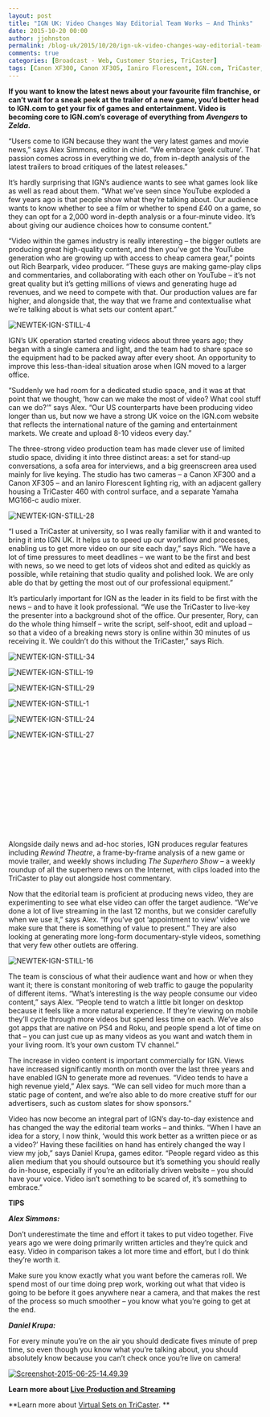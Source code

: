 ```yaml
---
layout: post
title: "IGN UK: Video Changes Way Editorial Team Works — And Thinks"
date: 2015-10-20 00:00
author: jjohnston
permalink: /blog-uk/2015/10/20/ign-uk-video-changes-way-editorial-team-works-and-thinks/
comments: true
categories: [Broadcast - Web, Customer Stories, TriCaster]
tags: [Canon XF300, Canon XF305, Ianiro Florescent, IGN.com, TriCaster, Yamaha MG166-c]
---
```

**If you want to know the latest news about your favourite film franchise, or can’t wait for a sneak peek at the trailer of a new game, you’d better head to IGN.com to get your fix of games and entertainment. Video is becoming core to IGN.com’s coverage of everything from *Avengers* to *Zelda*.**

“Users come to IGN because they want the very latest games and movie news,” says Alex Simmons, editor in chief. “We embrace ‘geek culture’. That passion comes across in everything we do, from in-depth analysis of the latest trailers to broad critiques of the latest releases.”

It’s hardly surprising that IGN’s audience wants to see what games look like as well as read about them. “What we’ve seen since YouTube exploded a few years ago is that people show what they’re talking about. Our audience wants to know whether to see a film or whether to spend £40 on a game, so they can opt for a 2,000 word in-depth analysis or a four-minute video. It’s about giving our audience choices how to consume content.”

“Video within the games industry is really interesting – the bigger outlets are producing great high-quality content, and then you’ve got the YouTube generation who are growing up with access to cheap camera gear,” points out Rich Bearpark, video producer. “These guys are making game-play clips and commentaries, and collaborating with each other on YouTube – it’s not great quality but it’s getting millions of views and generating huge ad revenues, and we need to compete with that. Our production values are far higher, and alongside that, the way that we frame and contextualise what we’re talking about is what sets our content apart.”

![NEWTEK-IGN-STILL-4](http://blog.uk.newtek.com/wp-content/uploads/2015/10/NEWTEK-IGN-STILL-4.jpg)

IGN’s UK operation started creating videos about three years ago; they began with a single camera and light, and the team had to share space so the equipment had to be packed away after every shoot. An opportunity to improve this less-than-ideal situation arose when IGN moved to a larger office.

“Suddenly we had room for a dedicated studio space, and it was at that point that we thought, ‘how can we make the most of video? What cool stuff can we do?’” says Alex. “Our US counterparts have been producing video longer than us, but now we have a strong UK voice on the IGN.com website that reflects the international nature of the gaming and entertainment markets. We create and upload 8-10 videos every day.”

The three-strong video production team has made clever use of limited studio space, dividing it into three distinct areas: a set for stand-up conversations, a sofa area for interviews, and a big greenscreen area used mainly for live keying. The studio has two cameras – a Canon XF300 and a Canon XF305 – and an Ianiro Florescent lighting rig, with an adjacent gallery housing a TriCaster 460 with control surface, and a separate Yamaha MG166-c audio mixer.

![NEWTEK-IGN-STILL-28](http://blog.uk.newtek.com/wp-content/uploads/2015/10/NEWTEK-IGN-STILL-28.jpg)

“I used a TriCaster at university, so I was really familiar with it and wanted to bring it into IGN UK. It helps us to speed up our workflow and processes, enabling us to get more video on our site each day,” says Rich. “We have a lot of time pressures to meet deadlines – we want to be the first and best with news, so we need to get lots of videos shot and edited as quickly as possible, while retaining that studio quality and polished look. We are only able do that by getting the most out of our professional equipment.”

It’s particularly important for IGN as the leader in its field to be first with the news – and to have it look professional. “We use the TriCaster to live-key the presenter into a background shot of the office. Our presenter, Rory, can do the whole thing himself – write the script, self-shoot, edit and upload – so that a video of a breaking news story is online within 30 minutes of us receiving it. We couldn’t do this without the TriCaster,” says Rich.

![NEWTEK-IGN-STILL-34](http://blog.uk.newtek.com/wp-content/uploads/2015/10/NEWTEK-IGN-STILL-34.jpg)

![NEWTEK-IGN-STILL-19](http://blog.uk.newtek.com/wp-content/uploads/2015/10/NEWTEK-IGN-STILL-19.jpg)

![NEWTEK-IGN-STILL-29](http://blog.uk.newtek.com/wp-content/uploads/2015/10/NEWTEK-IGN-STILL-29.jpg)

![NEWTEK-IGN-STILL-1](http://blog.uk.newtek.com/wp-content/uploads/2015/10/NEWTEK-IGN-STILL-1.jpg)

![NEWTEK-IGN-STILL-24](http://blog.uk.newtek.com/wp-content/uploads/2015/10/NEWTEK-IGN-STILL-24.jpg)

![NEWTEK-IGN-STILL-27](http://blog.uk.newtek.com/wp-content/uploads/2015/10/NEWTEK-IGN-STILL-27.jpg)

&nbsp;

&nbsp;

&nbsp;

&nbsp;

&nbsp;

&nbsp;

Alongside daily news and ad-hoc stories, IGN produces regular features including *Rewind Theatre*, a frame-by-frame analysis of a new game or movie trailer, and weekly shows including *The Superhero Show* – a weekly roundup of all the superhero news on the Internet, with clips loaded into the TriCaster to play out alongside host commentary.

Now that the editorial team is proficient at producing news video, they are experimenting to see what else video can offer the target audience. “We’ve done a lot of live streaming in the last 12 months, but we consider carefully when we use it,” says Alex. “If you’ve got ‘appointment to view’ video we make sure that there is something of value to present.” They are also looking at generating more long-form documentary-style videos, something that very few other outlets are offering.

![NEWTEK-IGN-STILL-16](http://blog.uk.newtek.com/wp-content/uploads/2015/10/NEWTEK-IGN-STILL-16.jpg)

The team is conscious of what their audience want and how or when they want it; there is constant monitoring of web traffic to gauge the popularity of different items. “What’s interesting is the way people consume our video content,” says Alex. “People tend to watch a little bit longer on desktop because it feels like a more natural experience. If they’re viewing on mobile they’ll cycle through more videos but spend less time on each. We’ve also got apps that are native on PS4 and Roku, and people spend a lot of time on that – you can just cue up as many videos as you want and watch them in your living room. It’s your own custom TV channel.”

The increase in video content is important commercially for IGN. Views have increased significantly month on month over the last three years and have enabled IGN to generate more ad revenues. “Video tends to have a high revenue yield,” Alex says. “We can sell video for much more than a static page of content, and we’re also able to do more creative stuff for our advertisers, such as custom slates for show sponsors.”

Video has now become an integral part of IGN’s day-to-day existence and has changed the way the editorial team works – and thinks. “When I have an idea for a story, I now think, ‘would this work better as a written piece or as a video?’ Having these facilities on hand has entirely changed the way I view my job,” says Daniel Krupa, games editor. “People regard video as this alien medium that you should outsource but it’s something you should really do in-house, especially if you’re an editorially driven website – you should have your voice. Video isn’t something to be scared of, it’s something to embrace.”

**TIPS**

***Alex Simmons:***

Don’t underestimate the time and effort it takes to put video together. Five years ago we were doing primarily written articles and they’re quick and easy. Video in comparison takes a lot more time and effort, but I do think they’re worth it.

Make sure you know exactly what you want before the cameras roll. We spend most of our time doing prep work, working out what that video is going to be before it goes anywhere near a camera, and that makes the rest of the process so much smoother – you know what you’re going to get at the end.

***Daniel Krupa:***

For every minute you’re on the air you should dedicate fives minute of prep time, so even though you know what you’re talking about, you should absolutely know because you can’t check once you’re live on camera!

<a href="http://new.tk/3b" target="_blank">![Screenshot-2015-06-25-14.49.39](http://blog.uk.newtek.com/wp-content/uploads/2015/10/Screenshot-2015-06-25-14.49.39.png)</a>

**Learn more about <a href="http://www.newtek.com/solutions/live-production-a-streaming.html" target="_blank">Live Production and Streaming</a>**

**Learn more about <a href="http://newtek.com/products/tricaster-mini/virtual-set-gallery.html" target="_blank">Virtual Sets on TriCaster</a>. **
